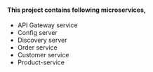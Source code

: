#### This project contains following microservices,
- API Gateway service
- Config server
- Discovery server
- Order service
- Customer service
- Product-service
